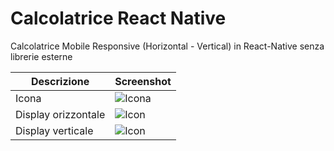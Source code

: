 # Calcolatrice React Native

Calcolatrice Mobile Responsive (Horizontal - Vertical) in React-Native senza librerie esterne




| Descrizione | Screenshot |
|------------------------|------------------------|
| Icona     | ![Icona](https://github.com/vittorioPiotti/Calcolatrice-React-Native/blob/main/icon.png)      |
| Display orizzontale      |![Icon](https://github.com/vittorioPiotti/Calcolatrice-React-Native/blob/main/calc_screenshot_horizontal.png)      |
| Display verticale      |![Icon](https://github.com/vittorioPiotti/Calcolatrice-React-Native/blob/main/calc_screenshot_vertical.png)      |
